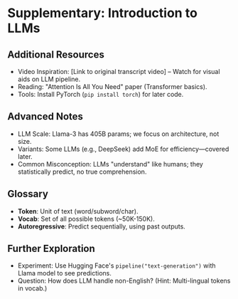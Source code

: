 # Supplementary: Introduction to LLMs

## Additional Resources
- Video Inspiration: [Link to original transcript video] – Watch for visual aids on LLM pipeline.
- Reading: "Attention Is All You Need" paper (Transformer basics).
- Tools: Install PyTorch (`pip install torch`) for later code.

## Advanced Notes
- LLM Scale: Llama-3 has 405B params; we focus on architecture, not size.
- Variants: Some LLMs (e.g., DeepSeek) add MoE for efficiency—covered later.
- Common Misconception: LLMs "understand" like humans; they statistically predict, no true comprehension.

## Glossary
- **Token**: Unit of text (word/subword/char).
- **Vocab**: Set of all possible tokens (~50K-150K).
- **Autoregressive**: Predict sequentially, using past outputs.

## Further Exploration
- Experiment: Use Hugging Face's `pipeline("text-generation")` with Llama model to see predictions.
- Question: How does LLM handle non-English? (Hint: Multi-lingual tokens in vocab.)
